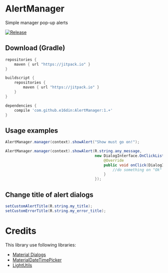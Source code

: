 # AlertManager
Simple manager pop-up alerts

[![Release](https://jitpack.io/v/e16din/AlertManager.svg)](https://jitpack.io/#e16din/AlertManager)

## Download (Gradle)

```groovy
repositories {
    maven { url "https://jitpack.io" }
}

buildscript {
    repositories {
        maven { url "https://jitpack.io" }
    }
}

dependencies {
    compile 'com.github.e16din:AlertManager:1.+'
}
```

## Usage examples

```java
AlertManager.manager(context).showAlert("Show must go on!");

AlertManager.manager(context).showAlert(R.string.any_message,
                                        new DialogInterface.OnClickListener() {
                                            @Override
                                            public void onClick(DialogInterface dialog, int which) {
                                                //do something on "Ok" button click
                                            }
                                        });
```

## Change title of alert dialogs
```java
setCustomAlertTitle(R.string.my_title);
setCustomErrorTitle(R.string.my_error_title);
```

# Credits
This library use following libraries:
* [Material Dialogs](https://github.com/afollestad/material-dialogs)
* [MaterialDateTimePicker](https://github.com/wdullaer/MaterialDateTimePicker)
* [LightUtils](https://github.com/e16din/LightUtils)